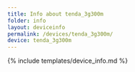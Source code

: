 ```yaml
---
title: Info about tenda_3g300m
folder: info
layout: deviceinfo
permalink: /devices/tenda_3g300m/
device: tenda_3g300m
---
```

{% include templates/device_info.md %}
